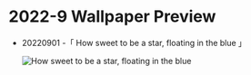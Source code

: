 # 2022-9 Wallpaper Preview 
- 20220901 -「 How sweet to be a star, floating in the blue 」
  ![How sweet to be a star, floating in the blue](https://bing.com/th?id=OHR.BlueLinckia_EN-US7078787133_UHD.jpg&rf=LaDigue_UHD.jpg&pid=hp&w=3840&h=2160&rs=1&c=4) 

